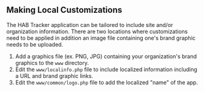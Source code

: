 ## Making Local Customizations ##

The HAB Tracker application can be tailored to include site and/or organization information. There are two 
locations where customizations need to be applied in addition an image file containing one's brand graphic
needs to be uploaded.

1. Add a graphics file (ex. PNG, JPG) containing your organization's brand graphics to the `www` directory.
2. Edit the `www/localinfo.php` file to include localized information including a URL and brand graphic links.
3. Edit the `www/common/logo.php` file to add the localized "name" of the app.
